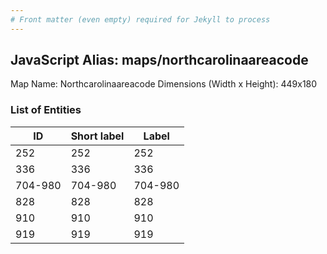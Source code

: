 ```yaml
---
# Front matter (even empty) required for Jekyll to process
---
```


## JavaScript Alias: maps/northcarolinaareacode

Map Name: Northcarolinaareacode
Dimensions (Width x Height): 449x180





### List of Entities

ID | Short label | Label
---|---|---|
252|252|252
336|336|336
704-980|704-980|704-980
828|828|828
910|910|910
919|919|919

